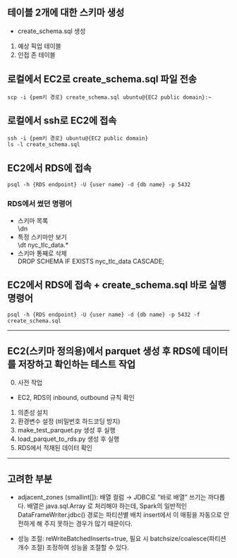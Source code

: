 ## 테이블 2개에 대한 스키마 생성  
- create_schema.sql 생성
1. 예상 픽업 테이블
2. 인접 존 테이블

## 로컬에서 EC2로 create_schema.sql 파일 전송
```
scp -i {pem키 경로} create_schema.sql ubuntu@{EC2 public domain}:~
```

## 로컬에서 ssh로 EC2에 접속
```
ssh -i {pem키 경로} ubuntu@{EC2 public domain}
ls -l create_schema.sql
```

## EC2에서 RDS에 접속
```
psql -h {RDS endpoint} -U {user name} -d {db name} -p 5432
```

### RDS에서 썼던 명령어
- 스키마 목록  
\dn  
- 특정 스키마만 보기  
\dt nyc_tlc_data.*  
- 스키마 통째로 삭제  
DROP SCHEMA IF EXISTS nyc_tlc_data CASCADE;  

## EC2에서 RDS에 접속 + create_schema.sql 바로 실행 명령어
```
psql -h {RDS endpoint} -U {user name} -d {db name} -p 5432 -f create_schema.sql
```
---
## EC2(스키마 정의용)에서 parquet 생성 후 RDS에 데이터를 저장하고 확인하는 테스트 작업
0. 사전 작업
- EC2, RDS의 inbound, outbound 규칙 확인
1. 의존성 설치
2. 환경변수 설정 (비밀번호 하드코딩 방지)
3. make_test_parquet.py 생성 후 실행
4. load_parquet_to_rds.py 생성 후 실행
5. RDS에서 적재된 데이터 확인
---
## 고려한 부분
- adjacent_zones (smallint[]): 배열 컬럼 → JDBC로 “바로 배열” 쓰기는 까다롭다. 배열은 java.sql.Array 로 처리해야 하는데, Spark의 일반적인 DataFrameWriter.jdbc() 경로는 파티션별 배치 insert에서 이 매핑을 자동으로 안전하게 해 주지 못하는 경우가 많기 때문이다.

- 성능 조절: reWriteBatchedInserts=true, 필요 시 batchsize/coalesce(파티션 개수 조절) 조정하여 성능을 조절할 수 있다.